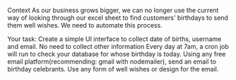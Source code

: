 Context
As our business grows bigger, we can no longer use the current way of looking through our excel sheet to find customers' birthdays to send them well wishes. We need to automate this process. 

Your task:
Create a simple UI interface to collect date of births, username and email. No need to collect other information
Every day at 7am, a cron job will run to check your database for whose birthday is today.
Using any free email platform(recommending: gmail with nodemailer), send an email to birthday celebrants. Use any form of well wishes or design for the email.

